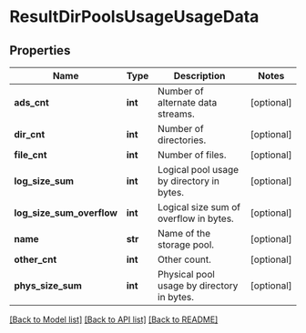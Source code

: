 # ResultDirPoolsUsageUsageData

## Properties
Name | Type | Description | Notes
------------ | ------------- | ------------- | -------------
**ads_cnt** | **int** | Number of alternate data streams. | [optional] 
**dir_cnt** | **int** | Number of directories. | [optional] 
**file_cnt** | **int** | Number of files. | [optional] 
**log_size_sum** | **int** | Logical pool usage by directory in bytes. | [optional] 
**log_size_sum_overflow** | **int** | Logical size sum of overflow in bytes. | [optional] 
**name** | **str** | Name of the storage pool. | [optional] 
**other_cnt** | **int** | Other count. | [optional] 
**phys_size_sum** | **int** | Physical pool usage by directory in bytes. | [optional] 

[[Back to Model list]](../README.md#documentation-for-models) [[Back to API list]](../README.md#documentation-for-api-endpoints) [[Back to README]](../README.md)


